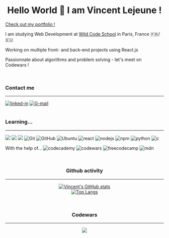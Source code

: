 <h1 align="center">Hello World 👋 I am Vincent Lejeune !</h1>
<p><a href="https://vincentlejeune-codes.vercel.app/" target=_blank>Check out my portfolio !</a></p>
<p>I am studying Web Development at <a href="https://www.wildcodeschool.com/fr-FR">Wild Code School</a> in Paris, France 🇫🇷/🇪🇺</p>
<p>Working on multiple front- and back-end projects using React.js</p>
<p>Passionnate about algorithms and problem solving - let's meet on Codewars !</p>

<br>
<h3>Contact me</h3>

---

<div align="left">
<a href="https://www.linkedin.com/in/vincent-lejeune-285834221/" target="_blank"><img alt="linked-in" src="https://img.shields.io/badge/linkedin-%230077B5.svg?&style=for-the-badge&logo=linkedin&logoColor=white" /></a>
<a href="mailto:vincentcmlejeune@gmail.com" target="_blank"><img alt="G-mail" src="https://img.shields.io/badge/-Gmail-c14438?style=for-the-badge&logo=Gmail&logoColor=white" /></a>
</div>

<br>
<h3>Learning...</h3>

---

<div align="left">
<img src="https://img.shields.io/badge/javascript%20-%23323330.svg?&style=for-the-badge&logo=javascript&logoColor=%23F7DF1E"/>
<img src="https://img.shields.io/badge/html5%20-%23E34F26.svg?&style=for-the-badge&logo=html5&logoColor=white"/>
<img src="https://img.shields.io/badge/css3%20-%231572B6.svg?&style=for-the-badge&logo=css3&logoColor=white"/>
<img alt="Git" src="https://img.shields.io/badge/git-%23F05033.svg?style=for-the-badge&logo=git&logoColor=white"/>
<img alt="GitHub" src="https://img.shields.io/badge/github-%23121011.svg?style=for-the-badge&logo=github&logoColor=white"/>
<img alt="Ubuntu" src="https://img.shields.io/badge/Ubuntu-E95420?style=for-the-badge&logo=ubuntu&logoColor=white" />
<img alt="react" src="https://img.shields.io/badge/react%20-%2320232a.svg?&style=for-the-badge&logo=react&logoColor=%2361DAFB" />
<img alt="nodejs" src="https://img.shields.io/badge/node.js%20-%2343853D.svg?&style=for-the-badge&logo=node.js&logoColor=white" />
<img alt="npm" src="https://img.shields.io/badge/NPM-%23000000.svg?style=for-the-badge&logo=npm&logoColor=white"/> 
<img alt="python" src="https://img.shields.io/badge/python-3670A0?style=for-the-badge&logo=python&logoColor=ffdd54"/>
<img alt="c" src="https://img.shields.io/badge/c-%2300599C.svg?style=for-the-badge&logo=c&logoColor=white"/>
 
</div>
<p>With the help of...
<img alt="codecademy" src="https://img.shields.io/badge/Codecademy-FFF0E5?style=for-the-badge&logo=codecademy&logoColor=1F243A"/>
<img alt="codewars" src="https://img.shields.io/badge/Codewars-B1361E?style=for-the-badge&logo=codewars&logoColor=grey"/>
<img alt="freecodecamp" src="https://img.shields.io/badge/Freecodecamp-%23123.svg?&style=for-the-badge&logo=freecodecamp&logoColor=green"/>
<img alt="mdn" src="https://img.shields.io/badge/MDN_Web_Docs-black?style=for-the-badge&logo=mdnwebdocs&logoColor=white"/>
</p>

<br>
<h3 align="center">Github activity</h3>

---


<div align="center">

[![Vincent's GitHub stats](https://github-readme-stats.vercel.app/api?username=VincentCMLejeune&show_icons=true&theme=tokyonight)](https://github.com/VincentCMLejeune/github-readme-stats)
<br>
 [![Top Langs](https://github-readme-stats.vercel.app/api/top-langs/?username=VincentCMLejeune&layout=compact&theme=tokyonight)](https://github.com/VincentCMLejeune/github-readme-stats)


 </div>
 
<br>
<h3 align="center">Codewars</h3>

---

<div align="center"><a href="https://www.codewars.com/users/VincentCMLejeune" target="_blank"><img src="https://www.codewars.com/users/VincentCMLejeune/badges/large"></a></div>
